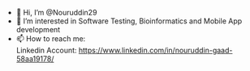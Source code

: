 - 👋 Hi, I’m @Nouruddin29
- 👀 I’m interested in Software Testing, Bioinformatics and Mobile App development
- 📫 How to reach me:                             
   Linkedin Account: https://www.linkedin.com/in/nouruddin-gaad-58aa19178/

<!---
Nouruddin29/Nouruddin29 is a ✨ special ✨ repository because its `README.md` (this file) appears on your GitHub profile.
You can click the Preview link to take a look at your changes.
--->
